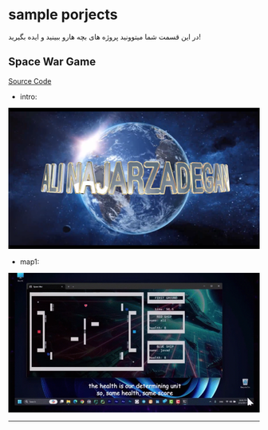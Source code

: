 # sample porjects
در این قسمت شما میتوونید پروژه های بچه هارو ببینید و ایده بگیرید!
## Space War Game
[Source Code](https://github.com/anjrzdgn/Space-War-Game)

- intro:
  
![intro](./images/intro.png)

- map1:
  
![map1](./images/map1.gif)

---
